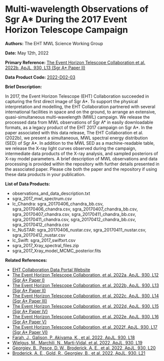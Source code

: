 # Multi-wavelength Observations of Sgr A* During the 2017 Event Horizon Telescope Campaign
 
**Authors:** The EHT MWL Science Working Group
 
**Date:** May 12th, 2022
 
**Primary Reference:** [The Event Horizon Telescope Collaboration et al. 2022b, ApJL, 930, L13 (Sgr A* Paper II)](https://doi.org/10.3847/2041-8213/ac6675)
 
**Data Product Code:** [2022-D02-03](https://eventhorizontelescope.org/for-astronomers/data)
 
**Brief Description:**
 
In 2017, the Event Horizon Telescope (EHT) Collaboration succeeded in capturing the first direct image of Sgr A*. To support the physical interpretation and modelling, the EHT Collaboration partnered with several international facilities in space and on the ground, to arrange an extensive, quasi-simultaneous multi-wavelength (MWL) campaign. We release the processed data from MWL observations of Sgr A* in easily downloadable formats, as a legacy product of the EHT 2017 campaign on Sgr A*. In the paper associated with this data release, The EHT Collaboration et al. (2022b), we present a simultaneous, MWL spectral energy distribution (SED) of Sgr A*. In addition to the MWL SED as a machine-readable table, we release the X-ray light curves observed during the campaign, intermediate data products of the X-ray analysis, and sampled posteriors of X-ray model parameters. A brief description of MWL observations and data processing is provided within the repository with further details presented in the associated paper. Please cite both the paper and the repository if using these data products in your publication.
 
**List of Data Products:**

- observations_and_data_description.txt
- sgra_2017_mwl_spectrum.csv
- lc_Chandra: sgra_20170406_chandra_bb.csv, sgra_20170406_chandra.csv, sgra_20170407_chandra_bb.csv, sgra_20170407_chandra.csv, sgra_20170411_chandra_bb.csv, sgra_20170411_chandra.csv, sgra_20170412_chandra_bb.csv, sgra_20170412_chandra.csv
- lc_NuSTAR: sgra_20170406_nustar.csv, sgra_20170411_nustar.csv, sgra_20170412_nustar.csv
- lc_Swift: sgra_2017_swiftxrt.csv
- sgra_2017_Xray_spectral_files.zip
- sgra_2017_Xray_model_MCMC_posterior.fits

**Related References:**
 
- [EHT Collaboration Data Portal Website](https://eventhorizontelescope.org/for-astronomers/data)
- [The Event Horizon Telescope Collaboration, et al. 2022a, ApJL, 930, L12 (Sgr A* Paper I)](https://doi.org/10.3847/2041-8213/ac6674)
- [The Event Horizon Telescope Collaboration, et al. 2022b, ApJL, 930, L13 (Sgr A* Paper II)](https://doi.org/10.3847/2041-8213/ac6675)
- [The Event Horizon Telescope Collaboration, et al. 2022c, ApJL, 930, L14 (Sgr A* Paper III)](https://doi.org/10.3847/2041-8213/ac6429)
- [The Event Horizon Telescope Collaboration, et al. 2022d, ApJL, 930, L15 (Sgr A* Paper IV)](https://doi.org/10.3847/2041-8213/ac6736)
- [The Event Horizon Telescope Collaboration, et al. 2022e, ApJL, 930, L16 (Sgr A* Paper V)](https://doi.org/10.3847/2041-8213/ac6672)
- [The Event Horizon Telescope Collaboration, et al. 2022f, ApJL, 930, L17 (Sgr A* Paper VI)](https://doi.org/10.3847/2041-8213/ac6756)
- [Farah, J., Galison, P, Akiyama, K., et al. 2022, ApJL, 930, L18](https://doi.org/10.3847/2041-8213/ac6615)
- [Wielgus, M., Marchili, N., Marti-Vidal, et al. 2022, ApJL, 930, L19](https://doi.org/10.3847/2041-8213/ac6428)
- [Georgiev, B., Pesce, D. W., Broderick, A. E., et al. 2022, ApJL, 930, L20](https://doi.org/10.3847/2041-8213/ac65eb)
- [Broderick, A. E., Gold, R., Georgiev, B., et al. 2022, ApJL, 930, L21](https://doi.org/10.3847/2041-8213/ac6584)


